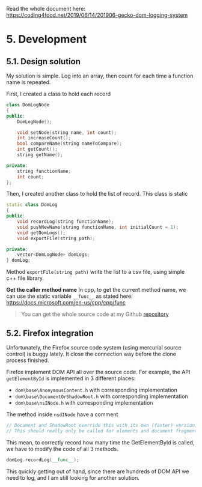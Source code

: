 Read the whole document here: https://coding4food.net/2019/06/14/201906-gecko-dom-logging-system

# 5. Development

## 5.1. Design solution

My solution is simple. Log into an array, then count for each time a function name is repeated.

First, I created a class to hold each record

```cpp
class DomLogNode
{
public:
	DomLogNode();

	void setNode(string name, int count);
	int increaseCount();
	bool compareName(string nameToCompare);
	int getCount();
	string getName();

private:
	string functionName;
	int count;
};
```

Then, I created another class to hold the list of record. This class is static

```cpp
static class DomLog
{
public:
	void recordLog(string functionName);
	void pushNewName(string functionName, int initialCount = 1);
	void getDomLogs();
	void exportFile(string path);

private:
	vector<DomLogNode> domLogs;
} domLog;
```

Method `exportFile(string path)` write the list to a csv file, using simple c++ file library.

**Get the caller method name**
In cpp, to get the current method name, we can use the static variable `__func__` as stated here: https://docs.microsoft.com/en-us/cpp/cpp/func

> You can get the whole source code at my Github [repository](https://github.com/huntertran/gecko-dom-log.git)

## 5.2. Firefox integration

Unfortunately, the Firefox source code system (using mercurial source control) is buggy lately. It close the connection way before the clone process finished.

Firefox implement DOM API all over the source code. For example, the API `getElementById` is implemented in 3 different places:

* `dom\base\AnonymousContent.h` with corresponding implementation
* `dom\base\DocumentOrShadowRoot.h` with corresponding implementation
* `dom\base\nsINode.h` with corresponding implementation

The method inside `nsdINode` have a comment

```cpp
// Document and ShadowRoot override this with its own (faster) version.
// This should really only be called for elements and document fragments.
```

This mean, to correctly record how many time the GetElementById is called, we have to modify the code of all 3 methods.

```cpp
domLog.recordLog(__func__);
```

This quickly getting out of hand, since there are hundreds of DOM API we need to log, and I am still looking for another solution.

